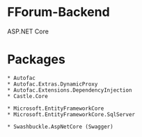 # FForum-Backend
ASP.NET Core

# Packages
```
* Autofac
* Autofac.Extras.DynamicProxy
* Autofac.Extensions.DependencyInjection
* Castle.Core

* Microsoft.EntityFrameworkCore
* Microsoft.EntityFrameworkCore.SqlServer

* Swashbuckle.AspNetCore (Swagger)
```
